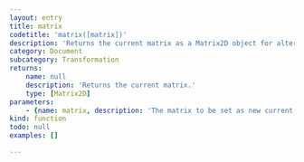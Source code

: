 ```yaml
---
layout: entry
title: matrix
codetitle: 'matrix([matrix])'
description: 'Returns the current matrix as a Matrix2D object for altering existing PageItems with transform(). If a Matrix2D object is provided to the function it will overwrite the current matrix.'
category: Document
subcategory: Transformation
returns:
    name: null
    description: 'Returns the current matrix.'
    type: [Matrix2D]
parameters:
    - {name: matrix, description: 'The matrix to be set as new current matrix.', optional: true, type: [Matrix2D]}
kind: function
todo: null
examples: []

---
```

